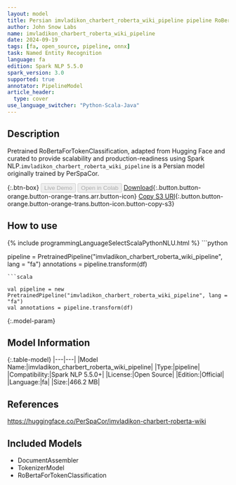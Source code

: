 ```yaml
---
layout: model
title: Persian imvladikon_charbert_roberta_wiki_pipeline pipeline RoBertaForTokenClassification from PerSpaCor
author: John Snow Labs
name: imvladikon_charbert_roberta_wiki_pipeline
date: 2024-09-19
tags: [fa, open_source, pipeline, onnx]
task: Named Entity Recognition
language: fa
edition: Spark NLP 5.5.0
spark_version: 3.0
supported: true
annotator: PipelineModel
article_header:
  type: cover
use_language_switcher: "Python-Scala-Java"
---
```


## Description

Pretrained RoBertaForTokenClassification, adapted from Hugging Face and curated to provide scalability and production-readiness using Spark NLP.`imvladikon_charbert_roberta_wiki_pipeline` is a Persian model originally trained by PerSpaCor.

{:.btn-box}
<button class="button button-orange" disabled>Live Demo</button>
<button class="button button-orange" disabled>Open in Colab</button>
[Download](https://s3.amazonaws.com/auxdata.johnsnowlabs.com/public/models/imvladikon_charbert_roberta_wiki_pipeline_fa_5.5.0_3.0_1726731192195.zip){:.button.button-orange.button-orange-trans.arr.button-icon}
[Copy S3 URI](s3://auxdata.johnsnowlabs.com/public/models/imvladikon_charbert_roberta_wiki_pipeline_fa_5.5.0_3.0_1726731192195.zip){:.button.button-orange.button-orange-trans.button-icon.button-copy-s3}

## How to use



<div class="tabs-box" markdown="1">
{% include programmingLanguageSelectScalaPythonNLU.html %}
```python

pipeline = PretrainedPipeline("imvladikon_charbert_roberta_wiki_pipeline", lang = "fa")
annotations =  pipeline.transform(df)   

```
```scala

val pipeline = new PretrainedPipeline("imvladikon_charbert_roberta_wiki_pipeline", lang = "fa")
val annotations = pipeline.transform(df)

```
</div>

{:.model-param}
## Model Information

{:.table-model}
|---|---|
|Model Name:|imvladikon_charbert_roberta_wiki_pipeline|
|Type:|pipeline|
|Compatibility:|Spark NLP 5.5.0+|
|License:|Open Source|
|Edition:|Official|
|Language:|fa|
|Size:|466.2 MB|

## References

https://huggingface.co/PerSpaCor/imvladikon-charbert-roberta-wiki

## Included Models

- DocumentAssembler
- TokenizerModel
- RoBertaForTokenClassification